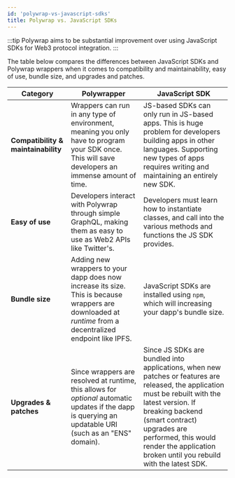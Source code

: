 ```yaml
---
id: 'polywrap-vs-javascript-sdks'
title: Polywrap vs. JavaScript SDKs
---
```



:::tip
Polywrap aims to be substantial improvement over using JavaScript SDKs for Web3 protocol integration.
:::

The table below compares the differences between JavaScript SDKs and Polywrap wrappers when it comes to compatibility and maintainability, easy of use, bundle size, and upgrades and patches.

| **Category**                        | **Polywrapper**                                                                                                                                            | **JavaScript SDK**                                                                                                                                                                                                                                                                            |
| ----------------------------------- | ---------------------------------------------------------------------------------------------------------------------------------------------------------- | --------------------------------------------------------------------------------------------------------------------------------------------------------------------------------------------------------------------------------------------------------------------------------------------- |
| **Compatibility & maintainability** | Wrappers can run in any type of environment, meaning you only have to program your SDK once. This will save developers an immense amount of time.          | JS-based SDKs can only run in JS-based apps. This is huge problem for developers building apps in other languages. Supporting new types of apps requires writing and maintaining an entirely new SDK.                                                                                         |
| **Easy of use**                     | Developers interact with Polywrap through simple GraphQL, making them as easy to use as Web2 APIs like Twitter's.                                          | Developers must learn how to instantiate classes, and call into the various methods and functions the JS SDK provides.                                                                                                                                                                        |
| **Bundle size**                     | Adding new wrappers to your dapp does now increase its size. This is because wrappers are downloaded at _runtime_ from a decentralized endpoint like IPFS. | JavaScript SDKs are installed using `npm`, which will increasing your dapp's bundle size.                                                                                                                                                                                                     |
| **Upgrades & patches**              | Since wrappers are resolved at runtime, this allows for _optional_ automatic updates if the dapp is querying an updatable URI (such as an "ENS" domain).   | Since JS SDKs are bundled into applications, when new patches or features are released, the application must be rebuilt with the latest version. If breaking backend (smart contract) upgrades are performed, this would render the application broken until you rebuild with the latest SDK. |
